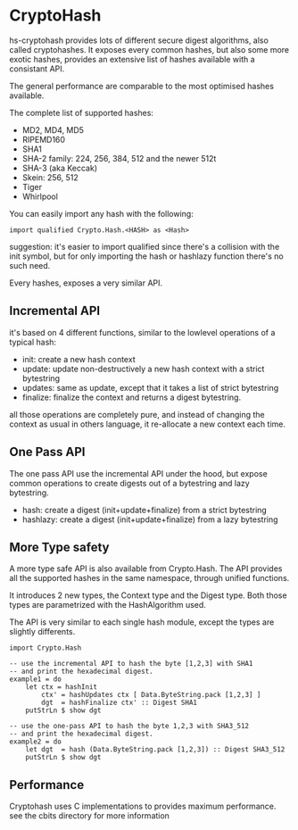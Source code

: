 CryptoHash
==========

hs-cryptohash provides lots of different secure digest algorithms, also
called cryptohashes. It exposes every common hashes, but also some
more exotic hashes, provides an extensive list of hashes available
with a consistant API.

The general performance are comparable to the most optimised hashes
available.

The complete list of supported hashes:

* MD2, MD4, MD5 
* RIPEMD160
* SHA1
* SHA-2 family: 224, 256, 384, 512 and the newer 512t
* SHA-3 (aka Keccak)
* Skein: 256, 512
* Tiger
* Whirlpool

You can easily import any hash with the following:

    import qualified Crypto.Hash.<HASH> as <Hash>

suggestion: it's easier to import qualified since there's
a collision with the init symbol, but for only importing
the hash or hashlazy function there's no such need.

Every hashes, exposes a very similar API.

Incremental API
---------------

it's based on 4 different functions, similar to the lowlevel operations
of a typical hash:

* init: create a new hash context
* update: update non-destructively a new hash context with a strict bytestring
* updates: same as update, except that it takes a list of strict bytestring
* finalize: finalize the context and returns a digest bytestring.

all those operations are completely pure, and instead of changing the
context as usual in others language, it re-allocate a new context each time.

One Pass API
------------

The one pass API use the incremental API under the hood, but expose
common operations to create digests out of a bytestring and lazy bytestring.

* hash: create a digest (init+update+finalize) from a strict bytestring
* hashlazy: create a digest (init+update+finalize) from a lazy bytestring

More Type safety
----------------

A more type safe API is also available from Crypto.Hash. The API provides
all the supported hashes in the same namespace, through unified functions.

It introduces 2 new types, the Context type and the Digest type.
Both those types are parametrized with the HashAlgorithm used.

The API is very similar to each single hash module, except the types are
slightly differents.

    import Crypto.Hash

    -- use the incremental API to hash the byte [1,2,3] with SHA1
    -- and print the hexadecimal digest.
    example1 = do
        let ctx = hashInit
            ctx' = hashUpdates ctx [ Data.ByteString.pack [1,2,3] ]
            dgt  = hashFinalize ctx' :: Digest SHA1
        putStrLn $ show dgt

    -- use the one-pass API to hash the byte 1,2,3 with SHA3_512
    -- and print the hexadecimal digest.
    example2 = do
        let dgt  = hash (Data.ByteString.pack [1,2,3]) :: Digest SHA3_512
        putStrLn $ show dgt

Performance
-----------

Cryptohash uses C implementations to provides maximum performance.
see the cbits directory for more information
